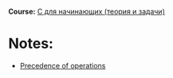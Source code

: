 **Course:** [C для начинающих (теория и задачи)](https://stepik.org/course/57680 "C для начинающих (теория и задачи)")
# Notes:
- [Precedence of operations](Precedence%20of%20operations.md)